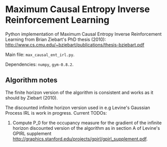 # Maximum Causal Entropy Inverse Reinforcement Learning

Python implementation of Maximum Causal Entropy Inverse Reinforcement Learning from Brian Ziebart's PhD thesis (2010): http://www.cs.cmu.edu/~bziebart/publications/thesis-bziebart.pdf

Main file: ```max_causal_ent_irl.py```.

Dependencies: ```numpy```, ```gym-0.8.2```.

## Algorithm notes

The finite horizon version of the algorithm is consistent and works as it should by Ziebart (2010).

The discounted infinite horizon version used in e.g Levine's Gaussian Process IRL is work in progress. Current TODOs:
1. Compute P_0 for the occupancy measure for the gradient of the infinite horizon discounted version of the algorithm as in section A of Levine's GPIRL supplement http://graphics.stanford.edu/projects/gpirl/gpirl_supplement.pdf.
